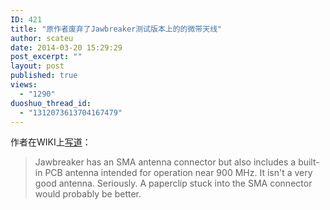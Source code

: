 ```yaml
---
ID: 421
title: "原作者废弃了Jawbreaker测试版本上的的微带天线"
author: scateu
date: 2014-03-20 15:29:29
post_excerpt: ""
layout: post
published: true
views:
  - "1290"
duoshuo_thread_id:
  - "1312073613704167479"
---
```

作者在WIKI上<a href="https://github.com/mossmann/hackrf/wiki/Jawbreaker#set-your-jawbreaker-free">写道</a>：
<blockquote>Jawbreaker has an SMA antenna connector but also includes a built-in PCB antenna intended for operation near 900 MHz. It isn't a very good antenna. Seriously. A paperclip stuck into the SMA connector would probably be better.</blockquote>
